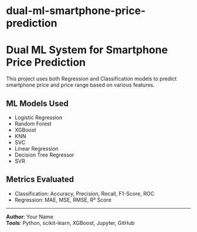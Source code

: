 # dual-ml-smartphone-price-prediction
# Dual ML System for Smartphone Price Prediction

This project uses both Regression and Classification models to predict smartphone price and price range based on various features.

## ML Models Used

- Logistic Regression
- Random Forest
- XGBoost
- KNN
- SVC
- Linear Regression
- Decision Tree Regressor
- SVR

## Metrics Evaluated

- Classification: Accuracy, Precision, Recall, F1-Score, ROC
- Regression: MAE, MSE, RMSE, R² Score

---

**Author**: Your Name  
**Tools**: Python, scikit-learn, XGBoost, Jupyter, GitHub
